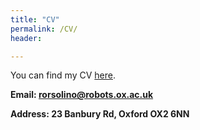 ```yaml
---
title: "CV"
permalink: /CV/
header:

---
```


You can find my CV [here](https://orsoromeo.github.io/assets/pdfs/CV_romeo_orsolino.pdf).

**Email: rorsolino@robots.ox.ac.uk**

**Address: 23 Banbury Rd, Oxford OX2 6NN**






